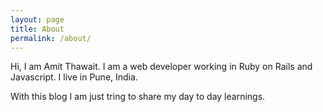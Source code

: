 ```yaml
---
layout: page
title: About
permalink: /about/
---
```


Hi, I am Amit Thawait. I am a web developer working in Ruby on Rails and Javascript. I live in Pune, India.

With this blog I am just tring to share my day to day learnings.

